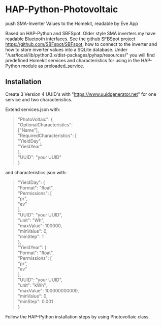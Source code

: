 # HAP-Python-Photovoltaic
push SMA-Inverter Values to the Homekit, readable by Eve App

Based on HAP-Python and SBFSpot.
Older style SMA inverters my have readable Bluetooth interfaces. See the github SFBSpot project <https://github.com/SBFspot/SBFspot>, how to connect to the inverter and how to store inverter values into a SQLite database.
Under "/usr/local/lib/python3.x/dist-packages/pyhap/resources/" you will find predefined Homekit services and characteristics for using in the HAP-Python module as preloaded_service.

## Installation

Create 3 Version 4 UUID's with "https://www.uuidgenerator.net" for one service and two characteristics. 

Extend services.json with:

>"PhotoVoltaic": {<br>
"OptionalCharacteristics": <br>
["Name"],<br>
"RequiredCharacteristics": [<br>
"YieldDay",<br>
"YieldYear"<br>
],<br>
"UUID": "your UUID"<br>
 }<br>
 >
 and characteristics.json with:
 <br>
> "YieldDay": {<br>
      "Format": "float",<br>
      "Permissions": [<br>
         "pr",<br>
         "ev"<br>
      ],<br>
      "UUID": "your UUID",<br>
      "unit": "Wh",<br>
          "maxValue": 100000,<br>
          "minValue": 0,<br>
          "minStep": 1<br>
   },<br>
   "YieldYear": {<br>
      "Format": "float",<br>
      "Permissions": [<br>
         "pr",<br>
         "ev"<br>
      ],<br>
      "UUID": "your UUID",<br>
      "unit": "kWh",<br>
      "maxValue": 100000000000,<br>
      "minValue": 0,<br>
      "minStep": 0.001<br>
   }<br>
 >
 
 
 Follow the HAP-Python installation steps by using Photovoltaic class.
 

